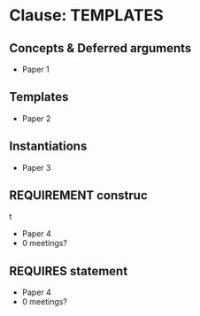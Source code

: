 # Clause: TEMPLATES

## Concepts & Deferred arguments

- Paper 1

## Templates

- Paper 2

## Instantiations
- Paper 3


## REQUIREMENT construc
t
- Paper 4
- 0 meetings?

## REQUIRES statement

- Paper 4
- 0 meetings?

